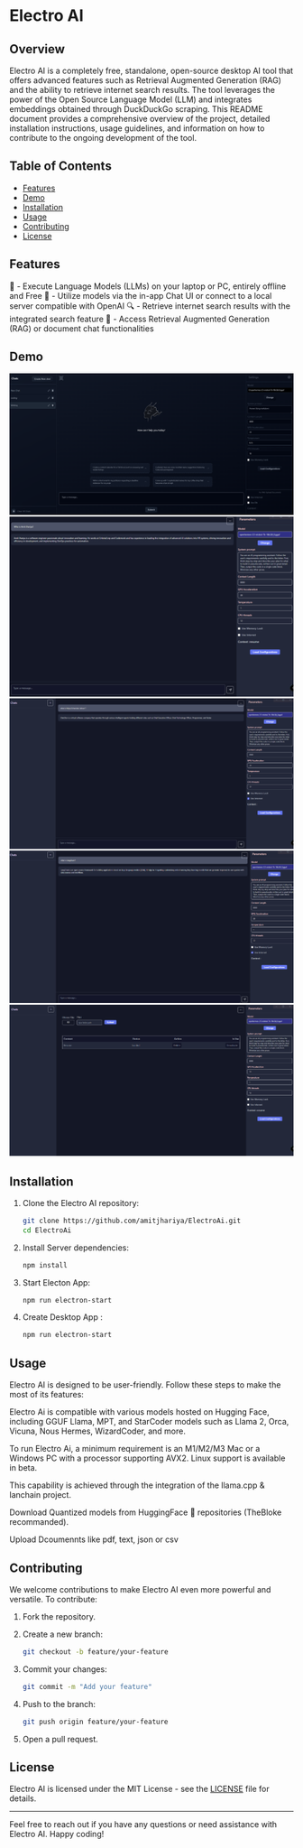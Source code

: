 # Electro AI

## Overview

Electro AI is a completely free, standalone, open-source desktop AI tool that offers advanced features such as Retrieval Augmented Generation (RAG) and the ability to retrieve internet search results. The tool leverages the power of the Open Source Language Model (LLM) and integrates embeddings obtained through DuckDuckGo scraping. This README document provides a comprehensive overview of the project, detailed installation instructions, usage guidelines, and information on how to contribute to the ongoing development of the tool.

## Table of Contents

- [Features](#features)
- [Demo](#demo)
- [Installation](#installation)
- [Usage](#usage)
- [Contributing](#contributing)
- [License](#license)

## Features

🤖 - Execute Language Models (LLMs) on your laptop or PC, entirely offline and Free
👾 - Utilize models via the in-app Chat UI or connect to a local server compatible with OpenAI
🔍 - Retrieve internet search results with the integrated search feature
💬 - Access Retrieval Augmented Generation (RAG) or document chat functionalities

## Demo
![New UI](https://github.com/amitjhariya/ElectroAi/blob/master/assets/1.png?raw=true)
![RAG](https://github.com/amitjhariya/ElectroAi/blob/master/assets/RAG.png?raw=true)
![Internet Search](https://github.com/amitjhariya/ElectroAi/blob/master/assets/internetSearch.png?raw=true)
![Internet Search](https://github.com/amitjhariya/ElectroAi/blob/master/assets/internet.png?raw=true)
![RAR Document Uploads](https://github.com/amitjhariya/ElectroAi/blob/master/assets/upload.png?raw=true)

## Installation

1. Clone the Electro AI repository:

    ```bash
    git clone https://github.com/amitjhariya/ElectroAi.git
    cd ElectroAi
    ```

2. Install Server dependencies:

    ```bash
    npm install
    ```
3. Start Electon App:

    ```bash
    npm run electron-start
    ```

4. Create Desktop App :

    ```bash
    npm run electron-start
    ```

## Usage

Electro AI is designed to be user-friendly. Follow these steps to make the most of its features:

Electro Ai is compatible with various models hosted on Hugging Face, including GGUF Llama, MPT, and StarCoder models such as Llama 2, Orca, Vicuna, Nous Hermes, WizardCoder, and more.

To run Electro Ai, a minimum requirement is an M1/M2/M3 Mac or a Windows PC with a processor supporting AVX2. Linux support is available in beta.

This capability is achieved through the integration of the llama.cpp & lanchain project.

Download Quantized models from  HuggingFace 🤗 repositories (TheBloke recommanded).

Upload Dcoumennts like pdf, text, json or csv

## Contributing

We welcome contributions to make Electro AI even more powerful and versatile. To contribute:

1. Fork the repository.

2. Create a new branch:

    ```bash
    git checkout -b feature/your-feature
    ```

3. Commit your changes:

    ```bash
    git commit -m "Add your feature"
    ```

4. Push to the branch:

    ```bash
    git push origin feature/your-feature
    ```

5. Open a pull request.

## License

Electro AI is licensed under the MIT License - see the [LICENSE](LICENSE) file for details.

---

Feel free to reach out if you have any questions or need assistance with Electro AI. Happy coding!

